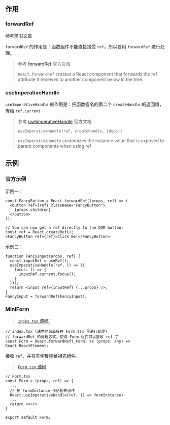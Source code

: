 ## 作用

### forwardRef

参考[简书文章](https://www.jianshu.com/p/bf9f66ac3f9c)

`forwardRef` 的作用是：函数组件不能直接接受 `ref`，所以要用 `forwardRef` 进行处理。
> 参考 [forwardRef](https://reactjs.org/docs/react-api.html#reactforwardref) 官方文档
>
> `React.forwardRef` creates a React component that forwards the ref attribute it receives to another component below in the tree. 

### useImperativeHandle

`useImperativeHandle` 的作用是：把函数签名的第二个 `createHandle` 的返回值，传给 `ref.current`
> 参考 [useImperativeHandle](https://reactjs.org/docs/hooks-reference.html#useimperativehandle) 官方文档
>
> `useImperativeHandle(ref, createHandle, [deps])`
>
> `useImperativeHandle` customizes the instance value that is exposed to parent components when using ref

## 示例

### 官方示例

示例一：
```tsx
const FancyButton = React.forwardRef((props, ref) => (
  <button ref={ref} className="FancyButton">
    {props.children}
  </button>
));

// You can now get a ref directly to the DOM button:
const ref = React.createRef();
<FancyButton ref={ref}>Click me!</FancyButton>;
```

示例二：
```tsx
function FancyInput(props, ref) {
  const inputRef = useRef();
  useImperativeHandle(ref, () => ({
    focus: () => {
      inputRef.current.focus();
    }
  }));
  return <input ref={inputRef} {...props} />;
}
FancyInput = forwardRef(FancyInput);
```

### MiniForm

> [`index.tsx` 源码`](https://github.com/october-rain/mini-code/blob/master/mini-antd-form/src/component/mini-rc-form/index.tsx)

```tsx
// index.tsx (通常也会直接在 Form.tsx 里进行处理)
// forwardRef 的处理方式，使得 Form 组件可以接收 ref 了
const Form = React.forwardRef(_Form) as (props: any) => React.ReactElement;
```

接收 `ref`，并将实例反弹给祖先组件。
> [`Form.tsx` 源码](https://github.com/october-rain/mini-code/blob/master/mini-antd-form/src/component/mini-rc-form/Form.tsx)

```tsx
// Form.tsx
const Form = (props, ref) => {
  ...
  // 把 formInstance 传给祖先组件
  React.useImperativeHandle(ref, () => formInstance)
  ...
  return <></>
}

export default Form;
```